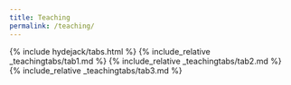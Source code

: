 ```yaml
---
title: Teaching
permalink: /teaching/
---
```


{% include hydejack/tabs.html %}
{% include_relative _teachingtabs/tab1.md %}
{% include_relative _teachingtabs/tab2.md %}
{% include_relative _teachingtabs/tab3.md %}